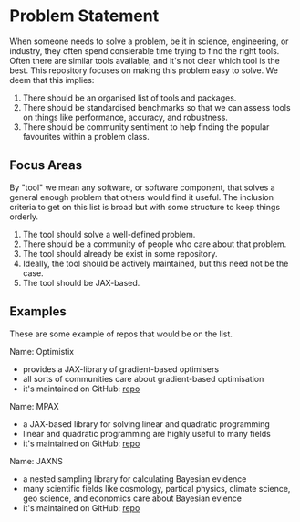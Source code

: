# Problem Statement
When someone needs to solve a problem, be it in science, engineering, or industry, they often spend consierable time trying to find the right tools. Often there are similar tools available, and it's not clear which tool is the best. This repository focuses on making this problem easy to solve. We deem that this implies:
1. There should be an organised list of tools and packages.
2. There should be standardised benchmarks so that we can assess tools on things like performance, accuracy, and robustness.
3. There should be community sentiment to help finding the popular favourites within a problem class.

## Focus Areas
By "tool" we mean any software, or software component, that solves a general enough problem that others would find it useful. The inclusion criteria to get on this list is broad but with some structure to keep things orderly.
1. The tool should solve a well-defined problem.
2. There should be a community of people who care about that problem.
3. The tool should already be exist in some repository.
4. Ideally, the tool should be actively maintained, but this need not be the case.
5. The tool should be JAX-based.

## Examples

These are some example of repos that would be on the list.

Name: Optimistix
- provides a JAX-library of gradient-based optimisers
- all sorts of communities care about gradient-based optimisation
- it's maintained on GitHub: [repo](https://github.com/patrick-kidger/optimistix)

Name: MPAX
- a JAX-based library for solving linear and quadratic programming
- linear and quadratic programming are highly useful to many fields
- it's maintained on GitHub: [repo](https://github.com/MIT-Lu-Lab/MPAX)

Name: JAXNS
- a nested sampling library for calculating Bayesian evidence
- many scientific fields like cosmology, partical physics, climate science, geo science, and economics care about Bayesian evience
- it's maintained on GitHub: [repo](https://github.com/Joshuaalbert/jaxns)
